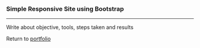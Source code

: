 ### Simple Responsive Site using Bootstrap
***

Write about objective, tools, steps taken and results
 
 
Return to [portfolio](../../../../) 
